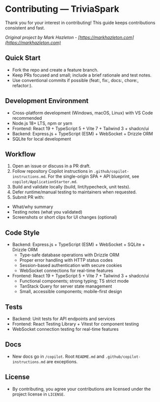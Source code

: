 # Contributing — TriviaSpark

Thank you for your interest in contributing! This guide keeps contributions consistent and fast.

*Original project by Mark Hazleton - [https://markhazleton.com](https://markhazleton.com)*

## Quick Start

- Fork the repo and create a feature branch.
- Keep PRs focused and small; include a brief rationale and test notes.
- Use conventional commits if possible (feat:, fix:, docs:, chore:, refactor:).

## Development Environment

- Cross-platform development (Windows, macOS, Linux) with VS Code recommended
- Node.js 18+ LTS, npm or yarn
- Frontend: React 19 + TypeScript 5 + Vite 7 + Tailwind 3 + shadcn/ui
- Backend: Express.js + TypeScript (ESM) + WebSocket + Drizzle ORM
- SQLite for local development

## Workflow

1. Open an issue or discuss in a PR draft.
2. Follow repository Copilot instructions in `.github/copilot-instructions.md`. For the single-origin SPA + API blueprint, see `copilot/ApplicationStarter.md`.
3. Build and validate locally (build, lint/typecheck, unit tests).
4. Defer runtime/manual testing to maintainers when requested.
5. Submit PR with:

- What/why summary
- Testing notes (what you validated)
- Screenshots or short clips for UI changes (optional)

## Code Style

- Backend: Express.js + TypeScript (ESM) + WebSocket + SQLite + Drizzle ORM
  - Type-safe database operations with Drizzle ORM
  - Proper error handling with HTTP status codes
  - Session-based authentication with secure cookies
  - WebSocket connections for real-time features
- Frontend: React 19 + TypeScript 5 + Vite 7 + Tailwind 3 + shadcn/ui
  - Functional components; strong typing; TS strict mode
  - TanStack Query for server state management
  - Small, accessible components; mobile-first design

## Tests

- Backend: Unit tests for API endpoints and services
- Frontend: React Testing Library + Vitest for component testing
- WebSocket connection testing for real-time features

## Docs

- New docs go in `/copilot`. Root `README.md` and `.github/copilot-instructions.md` are exceptions.

## License

- By contributing, you agree your contributions are licensed under the project license in `LICENSE`.
